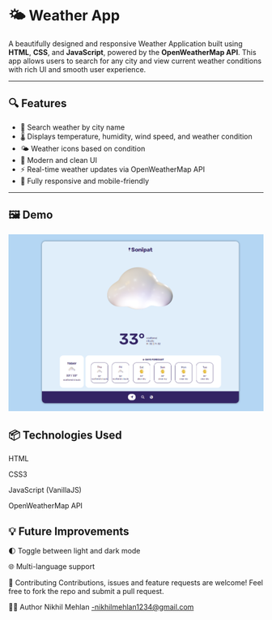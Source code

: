 # 🌤️ Weather App

A beautifully designed and responsive Weather Application built using **HTML**, **CSS**, and **JavaScript**, powered by the **OpenWeatherMap API**. This app allows users to search for any city and view current weather conditions with rich UI and smooth user experience.

---

## 🔍 Features

- 🌆 Search weather by city name
- 🌡️ Displays temperature, humidity, wind speed, and weather condition
- 🌤️ Weather icons based on condition
- 🎨 Modern and clean UI 
- ⚡ Real-time weather updates via OpenWeatherMap API
- 📱 Fully responsive and mobile-friendly

---

## 🖼️ Demo

![Weather App Demo](demo.png)



## 📦 Technologies Used
HTML

CSS3

JavaScript (VanillaJS)

OpenWeatherMap API


## 💡 Future Improvements
🌓 Toggle between light and dark mode

🌐 Multi-language support

🤝 Contributing
Contributions,  issues and feature requests are welcome!
Feel free to fork the repo and submit a pull request.

🙋‍♂️ Author
Nikhil Mehlan  -nikhilmehlan1234@gmail.com

